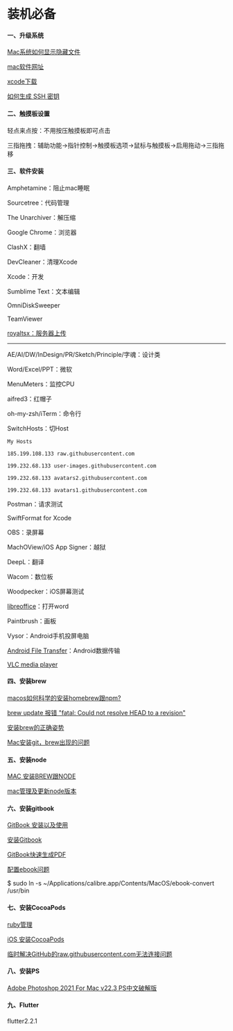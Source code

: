 # 装机必备

#### 一、升级系统

[Mac系统如何显示隐藏文件](https://jingyan.baidu.com/article/e8cdb32beec90337052bad89.html)

[mac软件网址](https://www.macbl.com/)

[xcode下载](https://developer.apple.com/download/all/?q=xcode)

[如何生成 SSH 密钥](https://docs.github.com/en/github/authenticating-to-github/connecting-to-github-with-ssh)

#### 二、触摸板设置

轻点来点按：不用按压触摸板即可点击

三指拖拽：辅助功能->指针控制->触摸板选项->鼠标与触摸板->启用拖动->三指拖移

#### 三、软件安装

Amphetamine：阻止mac睡眠

Sourcetree：代码管理

The Unarchiver：解压缩

Google Chrome：浏览器

ClashX：翻墙

DevCleaner：清理Xcode

Xcode：开发

Sumblime Text：文本编辑

OmniDiskSweeper

TeamViewer

[royaltsx：服务器上传](https://www.bilibili.com/video/av70623689?from=search)

-------

AE/AI/DW/InDesign/PR/Sketch/Principle/字魂：设计类

Word/Excel/PPT：微软

MenuMeters：监控CPU

aifred3：红帽子

oh-my-zsh/iTerm：命令行

SwitchHosts：切Host

	My Hosts

	185.199.108.133 raw.githubusercontent.com

	199.232.68.133 user-images.githubusercontent.com

	199.232.68.133 avatars2.githubusercontent.com

	199.232.68.133 avatars1.githubusercontent.com

Postman：请求测试

SwiftFormat for Xcode

OBS：录屏幕

MachOView/iOS App Signer：越狱

DeepL：翻译

Wacom：数位板

Woodpecker：iOS屏幕测试

[libreoffice](https://www.libreoffice.org/)：打开word

Paintbrush：画板

Vysor：Android手机投屏电脑

[Android File Transfer](https://www.android.com/filetransfer/)：Android数据传输

[VLC media player](https://www.videolan.org/)

#### 四、安装brew

[macos如何科学的安装homebrew跟npm?](https://www.liuyude.com/How_macos_scientifically_install_homebrew_and_npm.html)

[brew update 报错 "fatal: Could not resolve HEAD to a revision"](https://www.jianshu.com/p/b2de788c3c6d)

[安装brew的正确姿势](https://www.cnblogs.com/huanhao/p/installbrew.html)

[Mac安装git，brew出现的问题](https://www.jianshu.com/p/215b25a66700)

#### 五、安装node

[MAC 安装BREW跟NODE](https://www.cnblogs.com/shulan-hu/p/10596411.html)

[mac管理及更新node版本](https://www.jianshu.com/p/c50d900fb68c)

#### 六、安装gitbook

[GitBook 安装以及使用](https://www.jianshu.com/p/e86c702578df)

[安装Gitbook](https://www.bilibili.com/read/cv6932054)

[GitBook快速生成PDF](https://www.jianshu.com/p/5e5d76a54328)

[配置ebook问题](http://www.360doc.com/content/20/0914/09/70238804_935530842.shtml)

$ sudo ln -s ~/Applications/calibre.app/Contents/MacOS/ebook-convert /usr/bin

#### 七、安装CocoaPods

[ruby管理](https://www.jianshu.com/p/5116492683a6)

[iOS 安装CocoaPods](https://www.jianshu.com/p/68568f365d18)

[临时解决GitHub的raw.githubusercontent.com无法连接问题](https://www.cnblogs.com/qiu-hua/p/12815425.html)

#### 八、安装PS

[Adobe Photoshop 2021 For Mac v22.3 PS中文破解版](https://macoshome.com/app/graphicesdesign/5692.html#Down)

#### 九、Flutter

flutter2.2.1